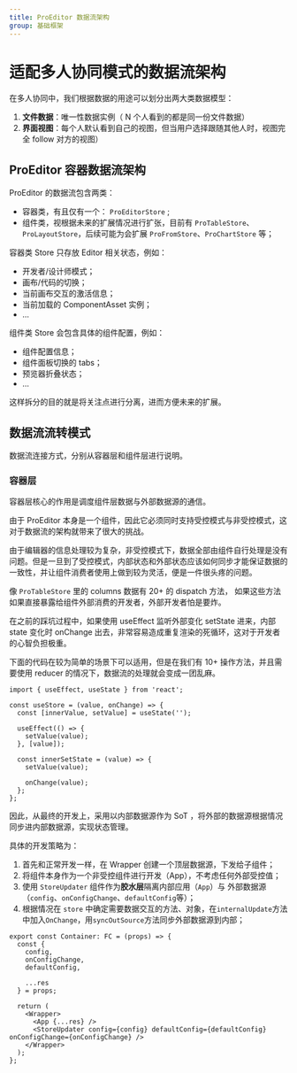 ```yaml
---
title: ProEditor 数据流架构
group: 基础框架
---
```


# 适配多人协同模式的数据流架构

在多人协同中，我们根据数据的用途可以划分出两大类数据模型：

1. **文件数据**：唯一性数据实例（ N 个人看到的都是同一份文件数据）
2. **界面视图**：每个人默认看到自己的视图，但当用户选择跟随其他人时，视图完全 follow 对方的视图）

## ProEditor 容器数据流架构

ProEditor 的数据流包含两类：

- 容器类，有且仅有一个： `ProEditorStore` ;
- 组件类，视根据未来的扩展情况进行扩张，目前有 `ProTableStore`、`ProLayoutStore`，后续可能为会扩展 `ProFromStore`、`ProChartStore` 等；

容器类 Store 只存放 Editor 相关状态，例如：

- 开发者/设计师模式；
- 画布/代码的切换；
- 当前画布交互的激活信息；
- 当前加载的 ComponentAsset 实例；
- ...

组件类 Store 会包含具体的组件配置，例如：

- 组件配置信息；
- 组件面板切换的 tabs；
- 预览器折叠状态；
- ...

这样拆分的目的就是将关注点进行分离，进而方便未来的扩展。

## 数据流流转模式

数据流连接方式，分别从容器层和组件层进行说明。

### 容器层

容器层核心的作用是调度组件层数据与外部数据源的通信。

由于 ProEditor 本身是一个组件，因此它必须同时支持受控模式与非受控模式，这对于数据流的架构就带来了很大的挑战。

由于编辑器的信息处理较为复杂，非受控模式下，数据全部由组件自行处理是没有问题。但是一旦到了受控模式，内部状态和外部状态应该如何同步才能保证数据的一致性，并让组件消费者使用上做到较为灵活，便是一件很头疼的问题。

像 `ProTableStore` 里的 columns 数据有 20+ 的 dispatch 方法， 如果这些方法如果直接暴露给组件外部消费的开发者，外部开发者怕是要炸。

在之前的踩坑过程中，如果使用 useEffect 监听外部变化 setState 进来，内部 state 变化时 onChange 出去，非常容易造成重复渲染的死循环，这对于开发者的心智负担极重。

下面的代码在较为简单的场景下可以适用，但是在我们有 10+ 操作方法，并且需要使用 reducer 的情况下，数据流的处理就会变成一团乱麻。

```tsx | pure
import { useEffect, useState } from 'react';

const useStore = (value, onChange) => {
  const [innerValue, setValue] = useState('');

  useEffect(() => {
    setValue(value);
  }, [value]);

  const innerSetState = (value) => {
    setValue(value);

    onChange(value);
  };
};
```

因此，从最终的开发上，采用以内部数据源作为 SoT ，将外部的数据源根据情况同步进内部数据源，实现状态管理。

具体的开发策略为：

1. 首先和正常开发一样，在 Wrapper 创建一个顶层数据源，下发给子组件；
2. 将组件本身作为一个非受控组件进行开发（App），不考虑任何外部受控值；
3. 使用 `StoreUpdater` 组件作为**胶水层**隔离内部应用（`App`）与 外部数据源（`config`、`onConfigChange`、`defaultConfig`等）；
4. 根据情况在 `store` 中确定需要数据交互的方法、对象，在`internalUpdate`方法中加入`OnChange`，用`syncOutSource`方法同步外部数据源到内部；

```tsx | pure
export const Container: FC = (props) => {
  const {
    config,
    onConfigChange,
    defaultConfig,

    ...res
  } = props;

  return (
    <Wrapper>
      <App {...res} />
      <StoreUpdater config={config} defaultConfig={defaultConfig} onConfigChange={onConfigChange} />
    </Wrapper>
  );
};
```
